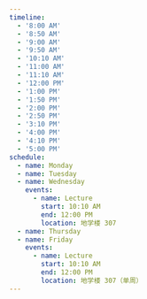 ```yaml
---
timeline:
  - '8:00 AM'
  - '8:50 AM'
  - '9:00 AM'
  - '9:50 AM'
  - '10:10 AM'
  - '11:00 AM'
  - '11:10 AM'
  - '12:00 PM'
  - '1:00 PM'
  - '1:50 PM'
  - '2:00 PM'
  - '2:50 PM'
  - '3:10 PM'
  - '4:00 PM'
  - '4:10 PM'
  - '5:00 PM'
schedule:
  - name: Monday
  - name: Tuesday
  - name: Wednesday
    events:
      - name: Lecture
        start: 10:10 AM
        end: 12:00 PM
        location: 地学楼 307
  - name: Thursday
  - name: Friday
    events:
      - name: Lecture
        start: 10:10 AM
        end: 12:00 PM
        location: 地学楼 307（单周）
---
```

